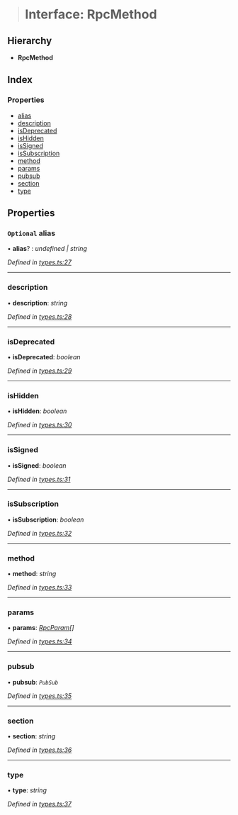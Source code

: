 > # Interface: RpcMethod

## Hierarchy

* **RpcMethod**

## Index

### Properties

* [alias](_types_.rpcmethod.md#optional-alias)
* [description](_types_.rpcmethod.md#description)
* [isDeprecated](_types_.rpcmethod.md#isdeprecated)
* [isHidden](_types_.rpcmethod.md#ishidden)
* [isSigned](_types_.rpcmethod.md#issigned)
* [isSubscription](_types_.rpcmethod.md#issubscription)
* [method](_types_.rpcmethod.md#method)
* [params](_types_.rpcmethod.md#params)
* [pubsub](_types_.rpcmethod.md#pubsub)
* [section](_types_.rpcmethod.md#section)
* [type](_types_.rpcmethod.md#type)

## Properties

### `Optional` alias

• **alias**? : *undefined | string*

*Defined in [types.ts:27](https://github.com/polkadot-js/api/blob/e5cc683/packages/type-jsonrpc/src/types.ts#L27)*

___

###  description

• **description**: *string*

*Defined in [types.ts:28](https://github.com/polkadot-js/api/blob/e5cc683/packages/type-jsonrpc/src/types.ts#L28)*

___

###  isDeprecated

• **isDeprecated**: *boolean*

*Defined in [types.ts:29](https://github.com/polkadot-js/api/blob/e5cc683/packages/type-jsonrpc/src/types.ts#L29)*

___

###  isHidden

• **isHidden**: *boolean*

*Defined in [types.ts:30](https://github.com/polkadot-js/api/blob/e5cc683/packages/type-jsonrpc/src/types.ts#L30)*

___

###  isSigned

• **isSigned**: *boolean*

*Defined in [types.ts:31](https://github.com/polkadot-js/api/blob/e5cc683/packages/type-jsonrpc/src/types.ts#L31)*

___

###  isSubscription

• **isSubscription**: *boolean*

*Defined in [types.ts:32](https://github.com/polkadot-js/api/blob/e5cc683/packages/type-jsonrpc/src/types.ts#L32)*

___

###  method

• **method**: *string*

*Defined in [types.ts:33](https://github.com/polkadot-js/api/blob/e5cc683/packages/type-jsonrpc/src/types.ts#L33)*

___

###  params

• **params**: *[RpcParam](_types_.rpcparam.md)[]*

*Defined in [types.ts:34](https://github.com/polkadot-js/api/blob/e5cc683/packages/type-jsonrpc/src/types.ts#L34)*

___

###  pubsub

• **pubsub**: *`PubSub`*

*Defined in [types.ts:35](https://github.com/polkadot-js/api/blob/e5cc683/packages/type-jsonrpc/src/types.ts#L35)*

___

###  section

• **section**: *string*

*Defined in [types.ts:36](https://github.com/polkadot-js/api/blob/e5cc683/packages/type-jsonrpc/src/types.ts#L36)*

___

###  type

• **type**: *string*

*Defined in [types.ts:37](https://github.com/polkadot-js/api/blob/e5cc683/packages/type-jsonrpc/src/types.ts#L37)*